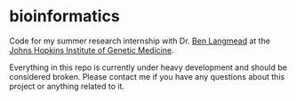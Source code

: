 bioinformatics
==============

Code for my summer research internship with Dr. [Ben Langmead](http://www.cbcb.umd.edu/~langmead/) at the [Johns Hopkins Institute of Genetic Medicine](http://www.hopkinsmedicine.org/geneticmedicine/).

Everything in this repo is currently under heavy development and should be considered broken. Please contact me if you have any questions about this project or anything related to it.
